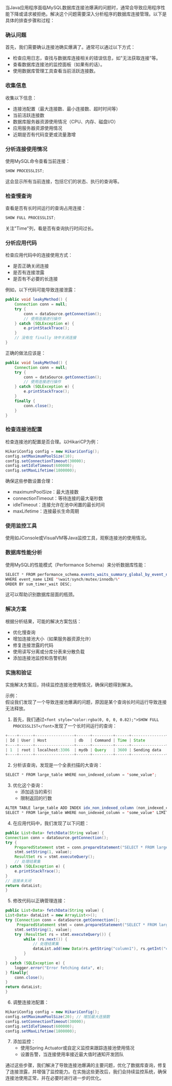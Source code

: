<font style="color:rgba(0, 0, 0, 0.82);">当Java应用程序面临MySQL数据库连接池爆满的问题时，通常会导致应用程序性能下降或请求被拒绝。解决这个问题需要深入分析程序的数据库连接管理。以下是具体的排查步骤和过程：</font>

### <font style="color:rgba(0, 0, 0, 0.82);">确认问题</font>
<font style="color:rgba(0, 0, 0, 0.82);">首先，我们需要确认连接池确实爆满了。通常可以通过以下方式：</font>

+ <font style="color:rgba(0, 0, 0, 0.82);">检查应用日志，查找与数据库连接相关的错误信息，如"无法获取连接"等。</font>
+ <font style="color:rgba(0, 0, 0, 0.82);">查看数据库连接池的监控面板（如果有的话）。</font>
+ <font style="color:rgba(0, 0, 0, 0.82);">使用数据库管理工具查看当前活跃连接数。</font>

### <font style="color:rgba(0, 0, 0, 0.82);">收集信息</font>
<font style="color:rgba(0, 0, 0, 0.82);">收集以下信息：</font>

+ <font style="color:rgba(0, 0, 0, 0.82);">连接池配置（最大连接数、最小连接数、超时时间等）</font>
+ <font style="color:rgba(0, 0, 0, 0.82);">当前活跃连接数</font>
+ <font style="color:rgba(0, 0, 0, 0.82);">数据库服务器资源使用情况（CPU、内存、磁盘I/O）</font>
+ <font style="color:rgba(0, 0, 0, 0.82);">应用服务器资源使用情况</font>
+ <font style="color:rgba(0, 0, 0, 0.82);">近期是否有代码变更或流量激增</font>

### <font style="color:rgba(0, 0, 0, 0.82);">分析连接使用情况</font>
<font style="color:rgba(0, 0, 0, 0.82);">使用MySQL命令查看当前连接：</font>

```java
SHOW PROCESSLIST;
```

<font style="color:rgba(0, 0, 0, 0.82);">这会显示所有当前连接，包括它们的状态、执行的查询等。</font>

### <font style="color:rgba(0, 0, 0, 0.82);">检查慢查询</font>
<font style="color:rgba(0, 0, 0, 0.82);">查看是否有长时间运行的查询占用连接：</font>

```java
SHOW FULL PROCESSLIST;
```

<font style="color:rgba(0, 0, 0, 0.82);">关注"Time"列，看是否有查询执行时间过长。</font>

### <font style="color:rgba(0, 0, 0, 0.82);">分析应用代码</font>
<font style="color:rgba(0, 0, 0, 0.82);">检查应用代码中的连接使用方式：</font>

+ <font style="color:rgba(0, 0, 0, 0.82);">是否正确关闭连接</font>
+ <font style="color:rgba(0, 0, 0, 0.82);">是否有连接泄露</font>
+ <font style="color:rgba(0, 0, 0, 0.82);">是否有不必要的长连接</font>

<font style="color:rgba(0, 0, 0, 0.82);">例如，以下代码可能导致连接泄露：</font>

```java
public void leakyMethod() {  
    Connection conn = null;  
    try {  
        conn = dataSource.getConnection();  
        // 使用连接进行操作  
    } catch (SQLException e) {  
        e.printStackTrace();  
    }  
    // 没有在 finally 块中关闭连接  
}
```

<font style="color:rgba(0, 0, 0, 0.82);">正确的做法应该是：</font>

```java
public void leakyMethod() {  
    Connection conn = null;  
    try {  
        conn = dataSource.getConnection();  
        // 使用连接进行操作  
    } catch (SQLException e) {  
        e.printStackTrace();  
    }  
    finally {
        conn.close();
    }
}
```

### <font style="color:rgba(0, 0, 0, 0.82);">检查连接池配置</font>
<font style="color:rgba(0, 0, 0, 0.82);">检查连接池的配置是否合理。以HikariCP为例：</font>

```java
HikariConfig config = new HikariConfig();  
config.setMaximumPoolSize(10);  
config.setConnectionTimeout(30000);  
config.setIdleTimeout(600000);  
config.setMaxLifetime(1800000);
```

<font style="color:rgba(0, 0, 0, 0.82);">确保这些参数设置合理：</font>

+ <font style="color:rgba(0, 0, 0, 0.82);">maximumPoolSize：最大连接数</font>
+ <font style="color:rgba(0, 0, 0, 0.82);">connectionTimeout：等待连接的最大毫秒数</font>
+ <font style="color:rgba(0, 0, 0, 0.82);">idleTimeout：连接允许在池中闲置的最长时间</font>
+ <font style="color:rgba(0, 0, 0, 0.82);">maxLifetime：连接最长生命周期</font>

### <font style="color:rgba(0, 0, 0, 0.82);">使用监控工具</font>
<font style="color:rgba(0, 0, 0, 0.82);">使用如JConsole或VisualVM等Java监控工具，观察连接池的使用情况。</font>

### <font style="color:rgba(0, 0, 0, 0.82);">数据库性能分析</font>
<font style="color:rgba(0, 0, 0, 0.82);">使用MySQL的性能模式（Performance Schema）来分析数据库性能：</font>

```java
SELECT * FROM performance_schema.events_waits_summary_global_by_event_name  
WHERE event_name LIKE '%wait/synch/mutex/innodb/%'  
ORDER BY sum_timer_wait DESC;
```

<font style="color:rgba(0, 0, 0, 0.82);">这可以帮助识别数据库层面的瓶颈。</font>

### <font style="color:rgba(0, 0, 0, 0.82);">解决方案</font>
<font style="color:rgba(0, 0, 0, 0.82);">根据分析结果，可能的解决方案包括：</font>

+ <font style="color:rgba(0, 0, 0, 0.82);">优化慢查询</font>
+ <font style="color:rgba(0, 0, 0, 0.82);">增加连接池大小（如果服务器资源允许）</font>
+ <font style="color:rgba(0, 0, 0, 0.82);">修复连接泄露的代码</font>
+ <font style="color:rgba(0, 0, 0, 0.82);">使用读写分离或分库分表来分散负载</font>
+ <font style="color:rgba(0, 0, 0, 0.82);">添加连接池监控和告警机制</font>

### <font style="color:rgba(0, 0, 0, 0.82);">实施和验证</font>
<font style="color:rgba(0, 0, 0, 0.82);">实施解决方案后，持续监控连接池使用情况，确保问题得到解决。</font>

<font style="color:rgba(0, 0, 0, 0.82);">示例：  
</font><font style="color:rgba(0, 0, 0, 0.82);">假设我们发现了一个导致连接池爆满的问题，原因是某个查询长时间运行导致连接无法释放。</font>

1. <font style="color:rgba(0, 0, 0, 0.82);">首先，我们通过</font>`<font style="color:rgba(0, 0, 0, 0.82);">SHOW FULL PROCESSLIST</font>`<font style="color:rgba(0, 0, 0, 0.82);">发现了一个长时间运行的查询：</font>

```java
+----+------+-----------------+------+---------+------+---------------+------------------+  
| Id | User | Host            | db   | Command | Time | State         | Info             |  
+----+------+-----------------+------+---------+------+---------------+------------------+  
| 1  | root | localhost:3306  | mydb | Query   | 3600 | Sending data  | SELECT * FROM ... |  
+----+------+-----------------+------+---------+------+---------------+------------------+
```

2. <font style="color:rgba(0, 0, 0, 0.82);">分析该查询，发现是一个全表扫描的大查询：</font>

```java
SELECT * FROM large_table WHERE non_indexed_column = 'some_value';
```

3. <font style="color:rgba(0, 0, 0, 0.82);">优化这个查询：</font>
    - <font style="color:rgba(0, 0, 0, 0.82);">添加适当的索引</font>
    - <font style="color:rgba(0, 0, 0, 0.82);">限制返回的行数</font>

```java
ALTER TABLE large_table ADD INDEX idx_non_indexed_column (non_indexed_column);  
SELECT * FROM large_table WHERE non_indexed_column = 'some_value' LIMIT 1000;
```

4. <font style="color:rgba(0, 0, 0, 0.82);">在应用代码中，我们发现了以下问题：</font>

```java
public List<Data> fetchData(String value) {  
Connection conn = dataSource.getConnection();  
try {  
    PreparedStatement stmt = conn.prepareStatement("SELECT * FROM large_table WHERE non_indexed_column = ?");  
    stmt.setString(1, value);  
    ResultSet rs = stmt.executeQuery();  
    // 处理结果集  
} catch (SQLException e) {  
    e.printStackTrace();  
}  
// 连接未关闭  
return dataList;  
}
```

5. <font style="color:rgba(0, 0, 0, 0.82);">修改代码以正确管理连接：</font>

```java
public List<Data> fetchData(String value) {  
List<Data> dataList = new ArrayList<>();  
try {Connection conn = dataSource.getConnection();  
     PreparedStatement stmt = conn.prepareStatement("SELECT * FROM large_table WHERE non_indexed_column = ? LIMIT 1000")) {  
    stmt.setString(1, value);  
    try (ResultSet rs = stmt.executeQuery()) {  
        while (rs.next()) {  
            // 处理结果集  
            dataList.add(new Data(rs.getString("column1"), rs.getInt("column2")));  
        }  
    }  
} catch (SQLException e) {  
    logger.error("Error fetching data", e);  
} finally{
    conn.close();
} 
return dataList;  
}
```

6. <font style="color:rgba(0, 0, 0, 0.82);">调整连接池配置：</font>

```java
HikariConfig config = new HikariConfig();  
config.setMaximumPoolSize(20); // 增加最大连接数  
config.setConnectionTimeout(30000);  
config.setIdleTimeout(600000);  
config.setMaxLifetime(1800000);
```

7. <font style="color:rgba(0, 0, 0, 0.82);">添加监控：</font>
    - <font style="color:rgba(0, 0, 0, 0.82);">使用Spring Actuator或自定义监控来跟踪连接池使用情况</font>
    - <font style="color:rgba(0, 0, 0, 0.82);">设置告警，当连接使用率接近最大值时通知开发团队</font>

<font style="color:rgba(0, 0, 0, 0.82);">通过这些步骤，我们解决了导致连接池爆满的主要问题，优化了数据库查询，修复了连接泄露，并增强了监控能力。在实施这些更改后，我们会持续监控系统，确保连接池使用正常，并在必要时进行进一步的优化。</font>

